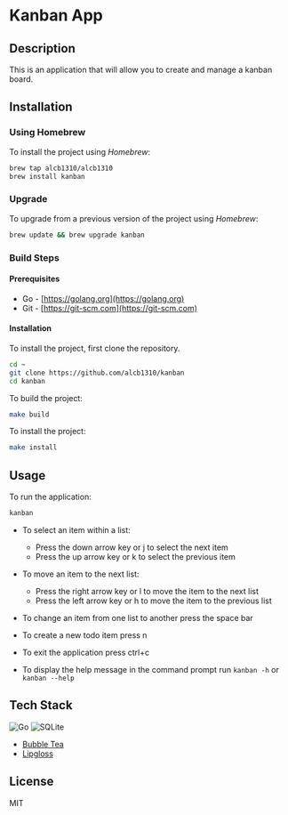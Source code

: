 # Kanban App

## Description

This is an application that will allow you to create and manage a kanban board.

## Installation

### Using Homebrew

To install the project using *Homebrew*:

```bash
brew tap alcb1310/alcb1310
brew install kanban
```

### Upgrade

To upgrade from a previous version of the project using *Homebrew*:

```bash
brew update && brew upgrade kanban
```


### Build Steps

#### Prerequisites

- Go - [https://golang.org](https://golang.org)
- Git - [https://git-scm.com](https://git-scm.com)

#### Installation

To install the project, first clone the repository.

```bash
cd ~
git clone https://github.com/alcb1310/kanban
cd kanban
```

To build the project:

```bash
make build
```

To install the project:

```bash
make install
```

## Usage

To run the application:

```bash
kanban
```

- To select an item within a list:
    - Press the down arrow key or j to select the next item
    - Press the up arrow key or k to select the previous item

- To move an item to the next list:
    - Press the right arrow key or l to move the item to the next list
    - Press the left arrow key or h to move the item to the previous list

- To change an item from one list to another press the space bar

- To create a new todo item press n

- To exit the application press ctrl+c

- To display the help message in the command prompt run `kanban -h` or `kanban --help`

## Tech Stack

![Go](https://img.shields.io/badge/go-%2300ADD8.svg?style=for-the-badge&logo=go&logoColor=white)
![SQLite](https://img.shields.io/badge/sqlite-%2307405e.svg?style=for-the-badge&logo=sqlite&logoColor=white)

- [Bubble Tea](https://github.com/charmbracelet/bubbletea)
- [Lipgloss](https://github.com/charmbracelet/lipgloss)

## License

MIT
